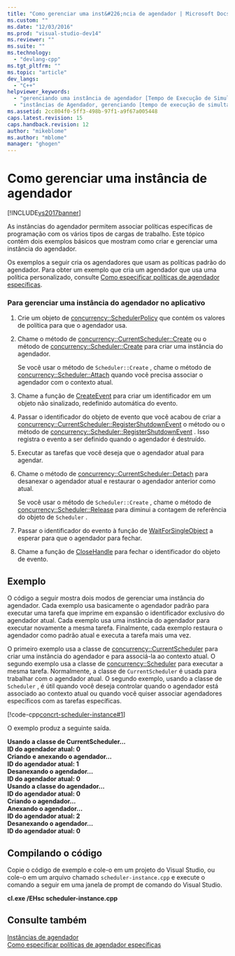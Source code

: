 ```yaml
---
title: "Como gerenciar uma inst&#226;ncia de agendador | Microsoft Docs"
ms.custom: ""
ms.date: "12/03/2016"
ms.prod: "visual-studio-dev14"
ms.reviewer: ""
ms.suite: ""
ms.technology: 
  - "devlang-cpp"
ms.tgt_pltfrm: ""
ms.topic: "article"
dev_langs: 
  - "C++"
helpviewer_keywords: 
  - "gerenciando uma instância de agendador [Tempo de Execução de Simultaneidade]"
  - "instâncias de Agendador, gerenciando [tempo de execução de simultaneidade]"
ms.assetid: 2cc804f0-5ff3-498b-97f1-a9f67a005448
caps.latest.revision: 15
caps.handback.revision: 12
author: "mikeblome"
ms.author: "mblome"
manager: "ghogen"
---
```

# Como gerenciar uma inst&#226;ncia de agendador
[!INCLUDE[vs2017banner](../../assembler/inline/includes/vs2017banner.md)]

As instâncias do agendador permitem associar políticas específicas de programação com os vários tipos de cargas de trabalho.  Este tópico contém dois exemplos básicos que mostram como criar e gerenciar uma instância do agendador.  
  
 Os exemplos a seguir cria os agendadores que usam as políticas padrão do agendador.  Para obter um exemplo que cria um agendador que usa uma política personalizado, consulte [Como especificar políticas de agendador específicas](../Topic/How%20to:%20Specify%20Specific%20Scheduler%20Policies.md).  
  
### Para gerenciar uma instância do agendador no aplicativo  
  
1.  Crie um objeto de [concurrency::SchedulerPolicy](../../parallel/concrt/reference/schedulerpolicy-class.md) que contém os valores de política para que o agendador usa.  
  
2.  Chame o método de [concurrency::CurrentScheduler::Create](../Topic/CurrentScheduler::Create%20Method.md) ou o método de [concurrency::Scheduler::Create](../Topic/Scheduler::Create%20Method.md) para criar uma instância do agendador.  
  
     Se você usar o método de `Scheduler::Create` , chame o método de [concurrency::Scheduler::Attach](../Topic/Scheduler::Attach%20Method.md) quando você precisa associar o agendador com o contexto atual.  
  
3.  Chame a função de [CreateEvent](http://msdn.microsoft.com/library/windows/desktop/ms682396) para criar um identificador em um objeto não sinalizado, redefinido automática do evento.  
  
4.  Passar o identificador do objeto de evento que você acabou de criar a [concurrency::CurrentScheduler::RegisterShutdownEvent](../Topic/CurrentScheduler::RegisterShutdownEvent%20Method.md) o método ou o método de [concurrency::Scheduler::RegisterShutdownEvent](../Topic/Scheduler::RegisterShutdownEvent%20Method.md) .  Isso registra o evento a ser definido quando o agendador é destruído.  
  
5.  Executar as tarefas que você deseja que o agendador atual para agendar.  
  
6.  Chame o método de [concurrency::CurrentScheduler::Detach](../Topic/CurrentScheduler::Detach%20Method.md) para desanexar o agendador atual e restaurar o agendador anterior como atual.  
  
     Se você usar o método de `Scheduler::Create` , chame o método de [concurrency::Scheduler::Release](../Topic/Scheduler::Release%20Method.md) para diminui a contagem de referência do objeto de `Scheduler` .  
  
7.  Passar o identificador do evento à função de [WaitForSingleObject](http://msdn.microsoft.com/library/windows/desktop/ms687032) a esperar para que o agendador para fechar.  
  
8.  Chame a função de [CloseHandle](http://msdn.microsoft.com/library/windows/desktop/ms724211) para fechar o identificador do objeto de evento.  
  
## Exemplo  
 O código a seguir mostra dois modos de gerenciar uma instância do agendador.  Cada exemplo usa basicamente o agendador padrão para executar uma tarefa que imprime em expansão o identificador exclusivo do agendador atual.  Cada exemplo usa uma instância do agendador para executar novamente a mesma tarefa.  Finalmente, cada exemplo restaura o agendador como padrão atual e executa a tarefa mais uma vez.  
  
 O primeiro exemplo usa a classe de [concurrency::CurrentScheduler](../Topic/CurrentScheduler%20Class.md) para criar uma instância do agendador e para associá\-la ao contexto atual.  O segundo exemplo usa a classe de [concurrency::Scheduler](../../parallel/concrt/reference/scheduler-class.md) para executar a mesma tarefa.  Normalmente, a classe de `CurrentScheduler` é usada para trabalhar com o agendador atual.  O segundo exemplo, usando a classe de `Scheduler` , é útil quando você deseja controlar quando o agendador está associado ao contexto atual ou quando você quiser associar agendadores específicos com as tarefas específicas.  
  
 [!code-cpp[concrt-scheduler-instance#1](../../parallel/concrt/codesnippet/CPP/how-to-manage-a-scheduler-instance_1.cpp)]  
  
 O exemplo produz a seguinte saída.  
  
  **Usando a classe de CurrentScheduler…**  
**ID do agendador atual: 0**  
**Criando e anexando o agendador…**  
**ID do agendador atual: 1**  
**Desanexando o agendador…**  
**ID do agendador atual: 0**  
**Usando a classe do agendador…**  
**ID do agendador atual: 0**  
**Criando o agendador…**  
**Anexando o agendador…**  
**ID do agendador atual: 2**  
**Desanexando o agendador…**  
**ID do agendador atual: 0**   
## Compilando o código  
 Copie o código de exemplo e cole\-o em um projeto do Visual Studio, ou cole\-o em um arquivo chamado `scheduler-instance.cpp` e execute o comando a seguir em uma janela de prompt de comando do Visual Studio.  
  
 **cl.exe \/EHsc scheduler\-instance.cpp**  
  
## Consulte também  
 [Instâncias de agendador](../../parallel/concrt/scheduler-instances.md)   
 [Como especificar políticas de agendador específicas](../Topic/How%20to:%20Specify%20Specific%20Scheduler%20Policies.md)